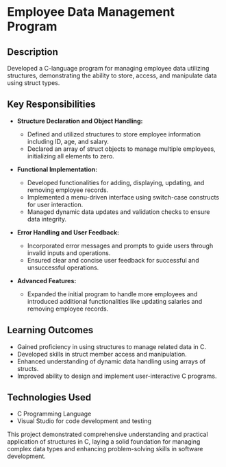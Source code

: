 # Employee Data Management Program

## Description
Developed a C-language program for managing employee data utilizing structures, demonstrating the ability to store, access, and manipulate data using struct types.
## Key Responsibilities
- **Structure Declaration and Object Handling:**
  - Defined and utilized structures to store employee information including ID, age, and salary.
  - Declared an array of struct objects to manage multiple employees, initializing all elements to zero.

- **Functional Implementation:**
  - Developed functionalities for adding, displaying, updating, and removing employee records.
  - Implemented a menu-driven interface using switch-case constructs for user interaction.
  - Managed dynamic data updates and validation checks to ensure data integrity.

- **Error Handling and User Feedback:**
  - Incorporated error messages and prompts to guide users through invalid inputs and operations.
  - Ensured clear and concise user feedback for successful and unsuccessful operations.

- **Advanced Features:**
  - Expanded the initial program to handle more employees and introduced additional functionalities like updating salaries and removing employee records.

## Learning Outcomes
- Gained proficiency in using structures to manage related data in C.
- Developed skills in struct member access and manipulation.
- Enhanced understanding of dynamic data handling using arrays of structs.
- Improved ability to design and implement user-interactive C programs.

## Technologies Used
- C Programming Language
- Visual Studio for code development and testing

This project demonstrated comprehensive understanding and practical application of structures in C, laying a solid foundation for managing complex data types and enhancing problem-solving skills in software development.
